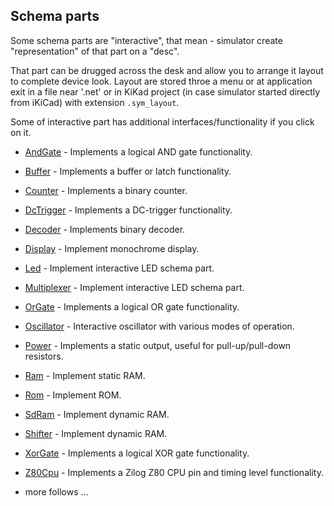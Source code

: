 ## Schema parts

Some schema parts are "interactive", that mean - simulator create "representation" of that part on a "desc".

That part can be drugged across the desk and allow you to arrange it layout to complete device look.
Layout are stored throe a menu or at application exit in a file near '.net' or in KiKad project (in case simulator started directly from iKiCad) with extension
`.sym_layout`.

Some of interactive part has additional interfaces/functionality if you click on it.

* [AndGate](AND%2Freadme.md) - Implements a logical AND gate functionality.
* [Buffer](buffer) - Implements a buffer or latch functionality.
* [Counter](counter%2Freadme.md) - Implements a binary counter.
* [DcTrigger](dcTrigger%2Freadme.md) - Implements a DC-trigger functionality.
* [Decoder](decoder%2Fsrc%2Fjava%2Freadme.md) - Implements binary decoder.
* [Display](display%2Freadme.md) - Implement monochrome display.
* [Led](led%2Freadme.md) - Implement interactive LED schema part.
* [Multiplexer](multiplexer%2Freadme.md) - Implement interactive LED schema part.
* [OrGate](OR%2Freadme.md) - Implements a logical OR gate functionality.
* [Oscillator](oscillator%2Freadme.md) - Interactive oscillator with various modes of operation.
* [Power](power%2Freadme.md) - Implements a static output, useful for pull-up/pull-down resistors.
* [Ram](ram/README.md) - Implement static RAM.
* [Rom](rom/README.md) - Implement ROM.
* [SdRam](sdram/README.md) - Implement dynamic RAM.
* [Shifter](shifter/README.md) - Implement dynamic RAM.
* [XorGate](XOR%2Freadme.md) - Implements a logical XOR gate functionality.
* [Z80Cpu](Z80%2Freadme.md) - Implements a Zilog Z80 CPU pin and timing level functionality.

* more follows ... 